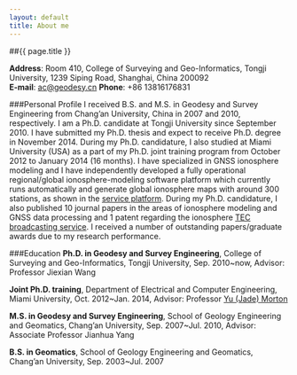```yaml
---
layout: default
title: About me
---
```

##{{ page.title }}

**Address**: Room 410, College of Surveying and Geo-Informatics, Tongji University, 1239 Siping Road, Shanghai, China 200092   
**E-mail**: ac@geodesy.cn
**Phone**: +86 13816176831

###Personal Profile
I received B.S. and M.S. in Geodesy and Survey Engineering from Chang’an University, China in 2007 and 2010, respectively. I am a Ph.D. candidate at Tongji University since September 2010. I have submitted my Ph.D. thesis and expect to receive Ph.D. degree in November 2014. During my Ph.D. candidature, I also studied at Miami University (USA) as a part of my Ph.D. joint training program from October 2012 to January 2014 (16 months). I have specialized in GNSS ionosphere modeling and I have independently developed a fully operational regional/global ionosphere-modeling software platform which currently runs automatically and generate global ionosphere maps with around 300 stations, as shown in the [service platform](http://geodesy.cn/ionosphere). During my Ph.D. candidature, I also published 10 journal papers in the areas of ionosphere modeling and GNSS data processing and 1 patent regarding the ionosphere [TEC broadcasting service](http://iris.geodesy.cn/index_en.html). I received a number of outstanding papers/graduate awards due to my research performance.

###Education
**Ph.D. in Geodesy and Survey Engineering**, College of Surveying and Geo-Informatics, Tongji University, Sep. 2010~now, Advisor: Professor Jiexian Wang

**Joint Ph.D. training**, Department of Electrical and Computer Engineering, Miami University, Oct. 2012~Jan. 2014, Advisor: Professor [Yu (Jade) Morton](http://www.users.muohio.edu/mortonyt)

**M.S. in Geodesy and Survey Engineering**, School of Geology Engineering and Geomatics, Chang’an University, Sep. 2007~Jul. 2010, Advisor: Associate Professor Jianhua Yang

**B.S. in Geomatics**, School of Geology Engineering and Geomatics, Chang’an University, Sep. 2003~Jul. 2007

